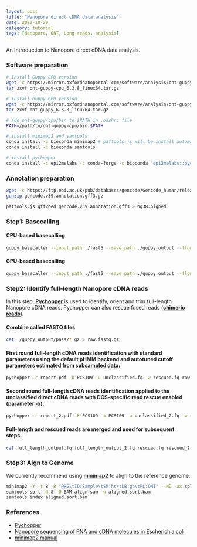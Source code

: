 ```yaml
---
layout: post
title: "Nanopore direct cDNA data analysis"
date: 2022-10-20
category: tutorial
tags: [Nanopore, ONT, Long-reads, analysis]
---
```


An Introduction to Nanopore direct cDNA data analysis.

<!--more-->

### Software preparation

```bash
# Install Guppy CPU version
wget -c https://mirror.oxfordnanoportal.com/software/analysis/ont-guppy-cpu_6.3.8_linux64.tar.gz
tar zxvf ont-guppy-cpu_6.3.8_linux64.tar.gz

# Install Guppy GPU version
wget -c https://mirror.oxfordnanoportal.com/software/analysis/ont-guppy_6.3.8_linux64.tar.gz
tar zxvf ont-guppy_6.3.8_linux64.tar.gz

# add ont-guppy-cpu/bin to $PATH in .bashrc file
PATH=/path/to/ont-guppy-cpu/bin:$PATH

# install minimap2 and samtools
conda install -c bioconda minimap2 # paftools.js will be install automatically.
conda install -c bioconda samtools

# install pychopper
conda install -c epi2melabs -c conda-forge -c bioconda "epi2melabs::pychopper" # nhmmscan will be install automatically.
```

### Annotation preparation
```bash
wget -c https://ftp.ebi.ac.uk/pub/databases/gencode/Gencode_human/release_39/gencode.v39.annotation.gff3.gz
gunzip gencode.v39.annotation.gff3.gz

paftools.js gff2bed gencode.v39.annotation.gff3 > hg38.bigbed
```

### Step1: Basecalling

#### CPU-based basecalling
```bash
guppy_basecaller --input_path ./fast5 --save_path ./guppy_output --flowcell FLO-MIN106 --kit SQK-RNA002 --calib_detect --num_callers 16 --cpu_threads_per_caller 8 --compress_fastq --trim_strategy none
```
#### GPU-based basecalling
```bash
guppy_basecaller --input_path ./fast5 --save_path ./guppy_output --flowcell FLO-MIN106 --kit SQK-RNA002 --calib_detect --num_callers 16 ----gpu_runners_per_device 80 -x "cuda:all" --compress_fastq --trim_strategy none
```

### Step2: Identify full-length Nanopore cDNA reads
In this step, [__Pychopper__](https://github.com/epi2me-labs/pychopper) is used to identify, orient and trim full-length Nanopore cDNA reads. Pychopper can also rescue fused reads ([__chimeric reads__](https://yulijia.net/en/bioinformatics/2015/12/21/Linear-Chimeric-Supplementary-Primary-and-Secondary-Alignments.html)).

#### Combine called FASTQ files
```bash
cat ./guppy_output/pass/*.gz > raw.fastq.gz
```

#### First round full-length cDNA reads identification with standard parameters using the default pHMM backend and autotuned cutoff parameters estimated from subsampled data:
```bash
pychopper -r report.pdf -k PCS109 -u unclassified.fq -w rescued.fq raw.fastq.gz full_length_output.fq
```
#### Second round full-length cDNA reads identification applied to the unclassified direct cDNA reads with DCS-specific read rescue enabled (parameter -x).
```bash
pychopper -r report_2.pdf -k PCS109 -x PCS109 -u unclassified_2.fq -w rescued_2.fq unclassified.fq full_length_output_2.fq
```
#### Full-length and rescued reads are merged and used for subsequent steps.
```bash
cat full_length_output.fq full_length_output_2.fq rescued.fq rescued_2.fq > full_length_cdna.fastq
```

### Step3: Aign to Genome
We currently recommend using [__minimap2__](https://github.com/lh3/minimap2) to align to the reference genome.

```bash
minimap2 -Y -t 8 -R "@RG\tID:Sample\tSM:hs\tLB:ga\tPL:ONT" --MD -ax splice -uf -k14 --junc-bed hg38.bigbed hg38.fasta full_length_cdna.fastq > aligned.sam
samtools sort -@ 8 -O BAM align.sam -o aligned.sort.bam
samtools index aligned.sort.bam
```

### References
* [Pychopper](https://github.com/epi2me-labs/pychopper)
* [Nanopore sequencing of RNA and cDNA molecules in Escherichia coli](https://rnajournal.cshlp.org/content/28/3/400.full)
* [minimap2 manual](https://lh3.github.io/minimap2/minimap2.html)
